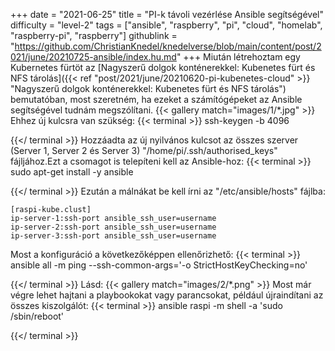 +++
date = "2021-06-25"
title = "PI-k távoli vezérlése Ansible segítségével"
difficulty = "level-2"
tags = ["ansible", "raspberry", "pi", "cloud", "homelab", "raspberry-pi", "raspberry"]
githublink = "https://github.com/ChristianKnedel/knedelverse/blob/main/content/post/2021/june/20210725-ansible/index.hu.md"
+++
Miután létrehoztam egy Kubernetes fürtöt az [Nagyszerű dolgok konténerekkel: Kubenetes fürt és NFS tárolás]({{< ref "post/2021/june/20210620-pi-kubenetes-cloud" >}} "Nagyszerű dolgok konténerekkel: Kubenetes fürt és NFS tárolás") bemutatóban, most szeretném, ha ezeket a számítógépeket az Ansible segítségével tudnám megszólítani.
{{< gallery match="images/1/*.jpg" >}}
Ehhez új kulcsra van szükség:
{{< terminal >}}
ssh-keygen -b 4096

{{</ terminal >}}
Hozzáadta az új nyilvános kulcsot az összes szerver (Server 1, Server 2 és Server 3) "/home/pi/.ssh/authorised_keys" fájljához.Ezt a csomagot is telepíteni kell az Ansible-hoz:
{{< terminal >}}
sudo apt-get install -y ansible

{{</ terminal >}}
Ezután a málnákat be kell írni az "/etc/ansible/hosts" fájlba:
```
[raspi-kube.clust]
ip-server-1:ssh-port ansible_ssh_user=username 
ip-server-2:ssh-port ansible_ssh_user=username 
ip-server-3:ssh-port ansible_ssh_user=username 

```
Most a konfiguráció a következőképpen ellenőrizhető:
{{< terminal >}}
ansible all -m ping --ssh-common-args='-o StrictHostKeyChecking=no'

{{</ terminal >}}
Lásd:
{{< gallery match="images/2/*.png" >}}
Most már végre lehet hajtani a playbookokat vagy parancsokat, például újraindítani az összes kiszolgálót:
{{< terminal >}}
ansible raspi -m shell -a 'sudo /sbin/reboot'

{{</ terminal >}}
